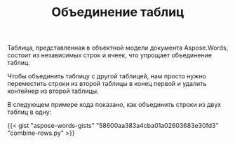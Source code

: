 ﻿---
title: Объединение таблиц
second_title: Aspose.Words для Python via .NET
articleTitle: Объединение таблиц
linktitle: Объединение таблиц
description: "Объедините таблицы в документе с помощью Python. Как объединить две таблицы в одну с помощью Python."
type: docs
weight: 90
url: /ru/python-net/join-tables/
timestamp: 2024-01-27-14-07-04
---

Таблица, представленная в объектной модели документа Aspose.Words, состоит из независимых строк и ячеек, что упрощает объединение таблиц.

Чтобы объединить таблицу с другой таблицей, нам просто нужно переместить строки из второй таблицы в конец первой и удалить контейнер из второй таблицы.

В следующем примере кода показано, как объединить строки из двух таблиц в одну:

{{< gist "aspose-words-gists" "58600aa383a4cba01a02603683e30fd3" "combine-rows.py" >}}
